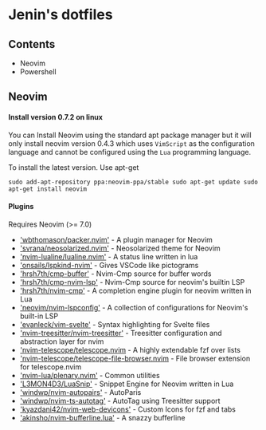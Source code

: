 # Jenin's dotfiles

## Contents

- Neovim
- Powershell

## Neovim

#### Install version 0.7.2 on linux

You can Install Neovim using the standard apt package manager but it will only install neovim version 0.4.3 which uses `VimScript` as the configuration language and cannot be configured using the `Lua` programming language.

To install the latest version. Use apt-get

`sudo add-apt-repository ppa:neovim-ppa/stable sudo apt-get update sudo apt-get install neovim`

#### Plugins

Requires Neovim (>= 7.0)

- ['wbthomason/packer.nvim'](https://github.com/wbthomason/packer.nvim) - A plugin manager for Neovim
- ['svrana/neosolarized.nvim'](https://github.com/svrana/neosolarized.nvim) - Neosolarized theme for Neovim
- ['nvim-lualine/lualine.nvim'](https://github.com/nvim-lualine/lualine.nvim) - A status line written in lua
- ['onsails/lspkind-nvim'](https://github.com/onsails/lspkind.nvim) - Gives VSCode like pictograms
- ['hrsh7th/cmp-buffer'](https://github.com/hrsh7th/cmp-buffer) - Nvim-Cmp source for buffer words
- ['hrsh7th/cmp-nvim-lsp'](https://github.com/hrsh7th/cmp-nvim-lsp) - Nvim-Cmp source for neovim's builtin LSP
- ['hrsh7th/nvim-cmp'](https://github.com/hrsh7th/nvim-cmp) - A completion engine plugin for neovim written in Lua
- ['neovim/nvim-lspconfig'](https://github.com/neovim/nvim-lspconfig) - A collection of configurations for Neovim's built-in LSP
- ['evanleck/vim-svelte'](https://github.com/evanleck/vim-svelte) - Syntax highlighting for Svelte files
- ['nvim-treesitter/nvim-treesitter'](https://github.com/nvim-treesitter/nvim-treesitter) - Treesitter configuration and abstraction layer for nvim
- ['nvim-telescope/telescope.nvim](https://github.com/nvim-telescope/telescope.nvim) - A highly extendable fzf over lists
- ['nvim-telescope/telescope-file-browser.nvim](https://github.com/nvim-telescope/telescope-file-browser.nvim) - File browser extension for telescope.nvim
- ['nvim-lua/plenary.nvim'](https://github.com/nvim-lua/plenary.nvim) - Common utilities
- ['L3MON4D3/LuaSnip'](https://github.com/L3MON4D3/LuaSnip) - Snippet Engine for Neovim written in Lua
- ['windwp/nvim-autopairs'](https://github.com/windwp/nvim-autopairs) - AutoParis
- ['windwp/nvim-ts-autotag'](https://github.com/windwp/nvim-ts-autotag) - AutoTag using Treesitter support
- ['kyazdani42/nvim-web-devicons'](https://github.com/kyazdani42/nvim-web-devicons) - Custom Icons for fzf and tabs
- ['akinsho/nvim-bufferline.lua'](https://github.com/akinsho/bufferline.nvim) - A snazzy bufferline
